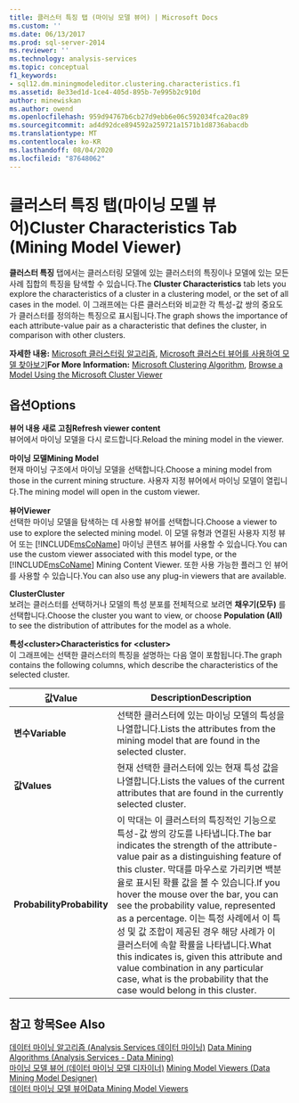 ```yaml
---
title: 클러스터 특징 탭 (마이닝 모델 뷰어) | Microsoft Docs
ms.custom: ''
ms.date: 06/13/2017
ms.prod: sql-server-2014
ms.reviewer: ''
ms.technology: analysis-services
ms.topic: conceptual
f1_keywords:
- sql12.dm.miningmodeleditor.clustering.characteristics.f1
ms.assetid: 8e33ed1d-1ce4-405d-895b-7e995b2c910d
author: minewiskan
ms.author: owend
ms.openlocfilehash: 959d94767b6cb27d9ebb6e06c592034fca20ac89
ms.sourcegitcommit: ad4d92dce894592a259721a1571b1d8736abacdb
ms.translationtype: MT
ms.contentlocale: ko-KR
ms.lasthandoff: 08/04/2020
ms.locfileid: "87648062"
---
```

# <a name="cluster-characteristics-tab-mining-model-viewer"></a><span data-ttu-id="d3b82-102">클러스터 특징 탭(마이닝 모델 뷰어)</span><span class="sxs-lookup"><span data-stu-id="d3b82-102">Cluster Characteristics Tab (Mining Model Viewer)</span></span>
  <span data-ttu-id="d3b82-103">**클러스터 특징** 탭에서는 클러스터링 모델에 있는 클러스터의 특징이나 모델에 있는 모든 사례 집합의 특징을 탐색할 수 있습니다.</span><span class="sxs-lookup"><span data-stu-id="d3b82-103">The **Cluster Characteristics** tab lets you explore the characteristics of a cluster in a clustering model, or the set of all cases in the model.</span></span> <span data-ttu-id="d3b82-104">이 그래프에는 다른 클러스터와 비교한 각 특성-값 쌍의 중요도가 클러스터를 정의하는 특징으로 표시됩니다.</span><span class="sxs-lookup"><span data-stu-id="d3b82-104">The graph shows the importance of each attribute-value pair as a characteristic that defines the cluster, in comparison with other clusters.</span></span>  
  
 <span data-ttu-id="d3b82-105">**자세한 내용:** [Microsoft 클러스터링 알고리즘](data-mining/microsoft-clustering-algorithm.md), [Microsoft 클러스터 뷰어를 사용하여 모델 찾아보기](data-mining/browse-a-model-using-the-microsoft-cluster-viewer.md)</span><span class="sxs-lookup"><span data-stu-id="d3b82-105">**For More Information:** [Microsoft Clustering Algorithm](data-mining/microsoft-clustering-algorithm.md), [Browse a Model Using the Microsoft Cluster Viewer](data-mining/browse-a-model-using-the-microsoft-cluster-viewer.md)</span></span>  
  
## <a name="options"></a><span data-ttu-id="d3b82-106">옵션</span><span class="sxs-lookup"><span data-stu-id="d3b82-106">Options</span></span>  
 <span data-ttu-id="d3b82-107">**뷰어 내용 새로 고침**</span><span class="sxs-lookup"><span data-stu-id="d3b82-107">**Refresh viewer content**</span></span>  
 <span data-ttu-id="d3b82-108">뷰어에서 마이닝 모델을 다시 로드합니다.</span><span class="sxs-lookup"><span data-stu-id="d3b82-108">Reload the mining model in the viewer.</span></span>  
  
 <span data-ttu-id="d3b82-109">**마이닝 모델**</span><span class="sxs-lookup"><span data-stu-id="d3b82-109">**Mining Model**</span></span>  
 <span data-ttu-id="d3b82-110">현재 마이닝 구조에서 마이닝 모델을 선택합니다.</span><span class="sxs-lookup"><span data-stu-id="d3b82-110">Choose a mining model from those in the current mining structure.</span></span> <span data-ttu-id="d3b82-111">사용자 지정 뷰어에서 마이닝 모델이 열립니다.</span><span class="sxs-lookup"><span data-stu-id="d3b82-111">The mining model will open in the custom viewer.</span></span>  
  
 <span data-ttu-id="d3b82-112">**뷰어**</span><span class="sxs-lookup"><span data-stu-id="d3b82-112">**Viewer**</span></span>  
 <span data-ttu-id="d3b82-113">선택한 마이닝 모델을 탐색하는 데 사용할 뷰어를 선택합니다.</span><span class="sxs-lookup"><span data-stu-id="d3b82-113">Choose a viewer to use to explore the selected mining model.</span></span> <span data-ttu-id="d3b82-114">이 모델 유형과 연결된 사용자 지정 뷰어 또는 [!INCLUDE[msCoName](../includes/msconame-md.md)] 마이닝 콘텐츠 뷰어를 사용할 수 있습니다.</span><span class="sxs-lookup"><span data-stu-id="d3b82-114">You can use the custom viewer associated with this model type, or the [!INCLUDE[msCoName](../includes/msconame-md.md)] Mining Content Viewer.</span></span> <span data-ttu-id="d3b82-115">또한 사용 가능한 플러그 인 뷰어를 사용할 수 있습니다.</span><span class="sxs-lookup"><span data-stu-id="d3b82-115">You can also use any plug-in viewers that are available.</span></span>  
  
 <span data-ttu-id="d3b82-116">**Cluster**</span><span class="sxs-lookup"><span data-stu-id="d3b82-116">**Cluster**</span></span>  
 <span data-ttu-id="d3b82-117">보려는 클러스터를 선택하거나 모델의 특성 분포를 전체적으로 보려면 **채우기(모두)** 를 선택합니다.</span><span class="sxs-lookup"><span data-stu-id="d3b82-117">Choose the cluster you want to view, or choose **Population (All)** to see the distribution of attributes for the model as a whole.</span></span>  
  
 <span data-ttu-id="d3b82-118">**특성\<cluster>**</span><span class="sxs-lookup"><span data-stu-id="d3b82-118">**Characteristics for \<cluster>**</span></span>  
 <span data-ttu-id="d3b82-119">이 그래프에는 선택한 클러스터의 특징을 설명하는 다음 열이 포함됩니다.</span><span class="sxs-lookup"><span data-stu-id="d3b82-119">The graph contains the following columns, which describe the characteristics of the selected cluster.</span></span>  
  
|<span data-ttu-id="d3b82-120">값</span><span class="sxs-lookup"><span data-stu-id="d3b82-120">Value</span></span>|<span data-ttu-id="d3b82-121">Description</span><span class="sxs-lookup"><span data-stu-id="d3b82-121">Description</span></span>|  
|-----------|-----------------|  
|<span data-ttu-id="d3b82-122">**변수**</span><span class="sxs-lookup"><span data-stu-id="d3b82-122">**Variable**</span></span>|<span data-ttu-id="d3b82-123">선택한 클러스터에 있는 마이닝 모델의 특성을 나열합니다.</span><span class="sxs-lookup"><span data-stu-id="d3b82-123">Lists the attributes from the mining model that are found in the selected cluster.</span></span>|  
|<span data-ttu-id="d3b82-124">**값**</span><span class="sxs-lookup"><span data-stu-id="d3b82-124">**Values**</span></span>|<span data-ttu-id="d3b82-125">현재 선택한 클러스터에 있는 현재 특성 값을 나열합니다.</span><span class="sxs-lookup"><span data-stu-id="d3b82-125">Lists the values of the current attributes that are found in the currently selected cluster.</span></span>|  
|<span data-ttu-id="d3b82-126">**Probability**</span><span class="sxs-lookup"><span data-stu-id="d3b82-126">**Probability**</span></span>|<span data-ttu-id="d3b82-127">이 막대는 이 클러스터의 특징적인 기능으로 특성-값 쌍의 강도를 나타냅니다.</span><span class="sxs-lookup"><span data-stu-id="d3b82-127">The bar indicates the strength of the attribute-value pair as a distinguishing feature of this cluster.</span></span> <span data-ttu-id="d3b82-128">막대를 마우스로 가리키면 백분율로 표시된 확률 값을 볼 수 있습니다.</span><span class="sxs-lookup"><span data-stu-id="d3b82-128">If you hover the mouse over the bar, you can see the probability value, represented as a percentage.</span></span> <span data-ttu-id="d3b82-129">이는 특정 사례에서 이 특성 및 값 조합이 제공된 경우 해당 사례가 이 클러스터에 속할 확률을 나타냅니다.</span><span class="sxs-lookup"><span data-stu-id="d3b82-129">What this indicates is, given this attribute and value combination in any particular case, what is the probability that the case would belong in this cluster.</span></span>|  
  
## <a name="see-also"></a><span data-ttu-id="d3b82-130">참고 항목</span><span class="sxs-lookup"><span data-stu-id="d3b82-130">See Also</span></span>  
 <span data-ttu-id="d3b82-131">[데이터 마이닝 알고리즘 &#40;Analysis Services 데이터 마이닝&#41;](data-mining/data-mining-algorithms-analysis-services-data-mining.md) </span><span class="sxs-lookup"><span data-stu-id="d3b82-131">[Data Mining Algorithms &#40;Analysis Services - Data Mining&#41;](data-mining/data-mining-algorithms-analysis-services-data-mining.md) </span></span>  
 <span data-ttu-id="d3b82-132">[마이닝 모델 뷰어 &#40;데이터 마이닝 모델 디자이너&#41;](mining-model-viewers-data-mining-model-designer.md) </span><span class="sxs-lookup"><span data-stu-id="d3b82-132">[Mining Model Viewers &#40;Data Mining Model Designer&#41;](mining-model-viewers-data-mining-model-designer.md) </span></span>  
 [<span data-ttu-id="d3b82-133">데이터 마이닝 모델 뷰어</span><span class="sxs-lookup"><span data-stu-id="d3b82-133">Data Mining Model Viewers</span></span>](data-mining/data-mining-model-viewers.md)  
  
  
